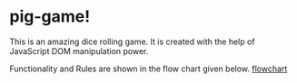# pig-game!

This is an amazing dice rolling game. It is created with the help of JavaScript DOM manipulation power.

Functionality and Rules are shown in the flow chart given below.
[flowchart](https://github.com/BilalHussainDev/pig-game/assets/151518950/a0cfad75-0999-430c-8641-23ff2922168d)
